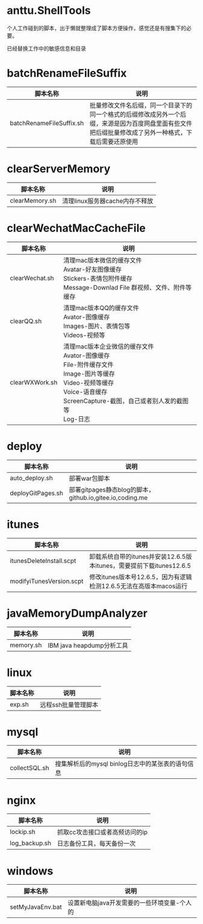 # anttu.ShellTools
个人工作碰到的脚本，出于懒就整理成了脚本方便操作，感觉还是有搜集下的必要。

已经替换工作中的敏感信息和目录

# batchRenameFileSuffix
脚本名称|说明
|-|-|
batchRenameFileSuffix.sh|批量修改文件名后缀，同一个目录下的同一个格式的后缀修改成另外一个后缀，来源是因为百度网盘里面有些文件把后缀批量修改成了另外一种格式，下载后需要还原使用

# clearServerMemory
脚本名称|说明
|-|-|
clearMemory.sh|清理linux服务器cache内存不释放

# clearWechatMacCacheFile
脚本名称|说明
|-|-|
clearWechat.sh|清理mac版本微信的缓存文件<br>Avatar-好友图像缓存<br>Stickers-表情包附件缓存<br>Message-Downlad File 群视频、文件、附件等缓存  
clearQQ.sh|清理mac版本QQ的缓存文件<br>Avator-图像缓存<br>Images-图片、表情包等<br>Videos-视频等  
clearWXWork.sh|清理mac版本企业微信的缓存文件<br>Avator-图像缓存<br>File-附件缓存文件<br>Image-图片等缓存<br>Video-视频等缓存<br>Voice-语音缓存<br>ScreenCapture-截图，自己或者别人发的截图等<br>Log-日志

# deploy
脚本名称|说明
|-|-|
auto_deploy.sh|部署war包脚本
deployGitPages.sh|部署gitpages静态blog的脚本，github.io,gitee.io,coding.me


# itunes  
脚本名称|说明
|-|-|
itunesDeleteInstall.scpt|卸载系统自带的itunes并安装12.6.5版本itunes，需要提前下载itunes12.6.5  
modifyiTunesVersion.scpt|修改itunes版本号12.6.5，因为有逻辑检测12.6.5无法在高版本macos运行  

# javaMemoryDumpAnalyzer
脚本名称|说明
|-|-|
memory.sh|IBM java heapdump分析工具

# linux
脚本名称|说明
|-|-|
exp.sh|远程ssh批量管理脚本

# mysql
脚本名称|说明
|-|-|
collectSQL.sh|搜集解析后的mysql binlog日志中的某张表的语句信息

# nginx
脚本名称|说明
|-|-|
lockip.sh|抓取cc攻击接口或者高频访问的ip  
log_backup.sh|日志备份工具，每天备份一次

# windows
脚本名称|说明
|-|-|
setMyJavaEnv.bat|设置新电脑java开发需要的一些环境变量-个人的

